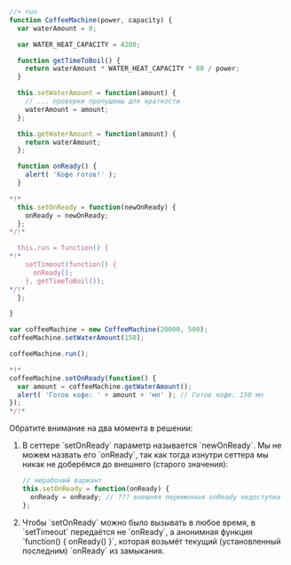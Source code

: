 

```js
//+ run
function CoffeeMachine(power, capacity) {
  var waterAmount = 0;

  var WATER_HEAT_CAPACITY = 4200;

  function getTimeToBoil() {
    return waterAmount * WATER_HEAT_CAPACITY * 80 / power;
  }

  this.setWaterAmount = function(amount) {
    // ... проверки пропущены для краткости
    waterAmount = amount;
  };

  this.getWaterAmount = function(amount) {
    return waterAmount;
  };

  function onReady() {
    alert( 'Кофе готов!' );
  }

*!*
  this.setOnReady = function(newOnReady) {
    onReady = newOnReady;
  };
*/!*

  this.run = function() {
*!*
    setTimeout(function() {
      onReady();
    }, getTimeToBoil());
*/!*
  };

}

var coffeeMachine = new CoffeeMachine(20000, 500);
coffeeMachine.setWaterAmount(150);

coffeeMachine.run();

*!*
coffeeMachine.setOnReady(function() {
  var amount = coffeeMachine.getWaterAmount();
  alert( 'Готов кофе: ' + amount + 'мл' ); // Готов кофе: 150 мл
});
*/!*
```

Обратите внимание на два момента в решении:
<ol>
<li>В сеттере `setOnReady` параметр называется `newOnReady`. Мы не можем назвать его `onReady`, так как тогда изнутри сеттера мы никак не доберёмся до внешнего (старого значения):

```js
// нерабочий вариант
this.setOnReady = function(onReady) {
  onReady = onReady; // ??? внешняя переменная onReady недоступна
};
```

</li>
<li>Чтобы `setOnReady` можно было вызывать в любое время, в `setTimeout` передаётся не `onReady`, а анонимная функция `function() { onReady() }`, которая возьмёт текущий (установленный последним) `onReady` из замыкания.</li>
</ol>